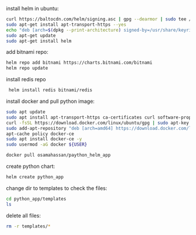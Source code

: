 install helm in ubuntu:
```bash
curl https://baltocdn.com/helm/signing.asc | gpg --dearmor | sudo tee /usr/share/keyrings/helm.gpg > /dev/null
sudo apt-get install apt-transport-https --yes
echo "deb [arch=$(dpkg --print-architecture) signed-by=/usr/share/keyrings/helm.gpg] https://baltocdn.com/helm/stable/debian/ all main" | sudo tee /etc/apt/sources.list.d/helm-stable-debian.list
sudo apt-get update
sudo apt-get install helm
```

add bitnami repo:
```bash
helm repo add bitnami https://charts.bitnami.com/bitnami
helm repo update
```

install redis repo
```bash
 helm install redis bitnami/redis
```

install docker and pull python image:

```bash
sudo apt update
sudo apt install apt-transport-https ca-certificates curl software-properties-common
curl -fsSL https://download.docker.com/linux/ubuntu/gpg | sudo apt-key add -
sudo add-apt-repository "deb [arch=amd64] https://download.docker.com/linux/ubuntu focal stable"
apt-cache policy docker-ce
sudo apt install docker-ce -y
sudo usermod -aG docker ${USER}
```

```bash
docker pull osamahassan/paython_helm_app
```

create python chart:
```bash
helm create python_app 
```
change dir to templates to check the files:
```bash
cd python_app/templates
ls
```
delete all files:
```bash
rm -r templates/*
```


